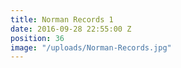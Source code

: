 ```yaml
---
title: Norman Records 1
date: 2016-09-28 22:55:00 Z
position: 36
image: "/uploads/Norman-Records.jpg"
---
```


